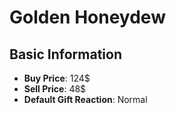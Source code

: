 # Golden Honeydew

## Basic Information

- **Buy Price**: 124$
- **Sell Price**: 48$
- **Default Gift Reaction**: Normal